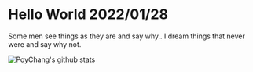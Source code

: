 # Hello World 2022/01/28

Some men see things as they are and say why.. I dream things that never were and say why not.

![PoyChang's github stats](https://github-readme-stats.vercel.app/api?username=poychang&show_icons=true&theme=dracula)
